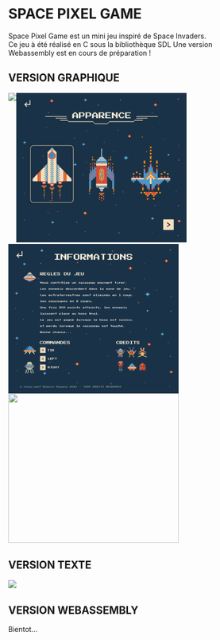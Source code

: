 # SPACE PIXEL GAME
Space Pixel Game est un mini jeu inspiré de Space Invaders.  
Ce jeu à été réalisé en C sous la bibliothèque SDL
Une version Webassembly est en cours de préparation !

## VERSION GRAPHIQUE 

<img align="left" height="300px" src="https://github.com/RomainMagana/Space_invaders/blob/main/Space_invaders_Jalon5/BMP/Debut.bmp?raw=true">
<img height="300px" src="https://raw.githubusercontent.com/RomainMagana/Space-Pixel-Game/main/Space_invaders_Jalon5/BMP/Skin/skin_1.bmp">
<img align="left" height="300px" src="https://raw.githubusercontent.com/RomainMagana/Space-Pixel-Game/main/Space_invaders_Jalon5/BMP/Rule.bmp">
<img height="300px" width="343px" src="https://user-images.githubusercontent.com/54882222/151238144-4769d073-eb12-4749-8ce1-5008e91ec3d5.png">

## VERSION TEXTE

<img height="450px" src="https://user-images.githubusercontent.com/54882222/152376132-66b87ebb-1e15-4a80-ab5d-1994aaa36382.png">

## VERSION WEBASSEMBLY
Bientot...

